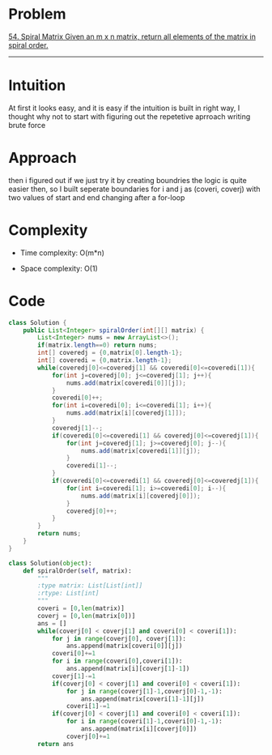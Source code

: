


# Problem
<!-- Problem statement with number here -->
[54. Spiral Matrix
Given an m x n matrix, return all elements of the matrix in spiral order.
](
https://leetcode.com/problems/spiral-matrix/
)
<!-- Link:  -->

---

# Intuition
<!-- Describe your first thoughts on how to solve this problem. -->
At first it looks easy, and it is easy if the intuition is built in right way,
I thought why not to start with figuring out the repetetive aprroach writing brute force

# Approach
<!-- Describe your approach to solving the problem. -->
then i figured out if we just try it by creating boundries the logic is quite easier then, so I built seperate boundaries for i and j as (coveri, coverj) with two values of start and end changing after a for-loop 

# Complexity
- Time complexity: O(m*n)
<!-- Add your time complexity here, e.g. $$O(n)$$ -->
- Space complexity: O(1)
<!-- Add your space complexity here, e.g. $$O(n)$$ -->

# Code
```java []
class Solution {
    public List<Integer> spiralOrder(int[][] matrix) {
        List<Integer> nums = new ArrayList<>();
        if(matrix.length==0) return nums;
        int[] coveredj = {0,matrix[0].length-1};
        int[] coveredi = {0,matrix.length-1};
        while(coveredj[0]<=coveredj[1] && coveredi[0]<=coveredi[1]){
            for(int j=coveredj[0]; j<=coveredj[1]; j++){
                nums.add(matrix[coveredi[0]][j]);
            }
            coveredi[0]++;
            for(int i=coveredi[0]; i<=coveredi[1]; i++){
                nums.add(matrix[i][coveredj[1]]);
            }
            coveredj[1]--;
            if(coveredi[0]<=coveredi[1] && coveredj[0]<=coveredj[1]){
                for(int j=coveredj[1]; j>=coveredj[0]; j--){
                    nums.add(matrix[coveredi[1]][j]);
                }
                coveredi[1]--;
            }
            if(coveredi[0]<=coveredi[1] && coveredj[0]<=coveredj[1]){
                for(int i=coveredi[1]; i>=coveredi[0]; i--){
                    nums.add(matrix[i][coveredj[0]]);
                }
                coveredj[0]++;
            }
        }
        return nums;
    }
}
```
```python []
class Solution(object):
    def spiralOrder(self, matrix):
        """
        :type matrix: List[List[int]]
        :rtype: List[int]
        """
        coveri = [0,len(matrix)]
        coverj = [0,len(matrix[0])]
        ans = []
        while(coverj[0] < coverj[1] and coveri[0] < coveri[1]):
            for j in range(coverj[0], coverj[1]):
                ans.append(matrix[coveri[0]][j])
            coveri[0]+=1
            for i in range(coveri[0],coveri[1]):
                ans.append(matrix[i][coverj[1]-1])
            coverj[1]-=1
            if(coverj[0] < coverj[1] and coveri[0] < coveri[1]):
                for j in range(coverj[1]-1,coverj[0]-1,-1):
                    ans.append(matrix[coveri[1]-1][j])
                coveri[1]-=1
            if(coverj[0] < coverj[1] and coveri[0] < coveri[1]):
                for i in range(coveri[1]-1,coveri[0]-1,-1):
                    ans.append(matrix[i][coverj[0]])
                coverj[0]+=1
        return ans
```        